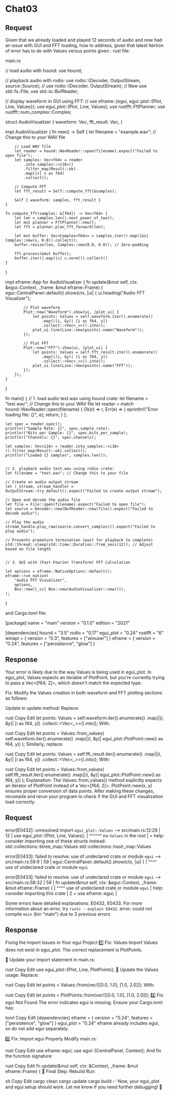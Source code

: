 # Chat03

## Request

Given that we already loaded and played 12 seconds of audio and now had an issue with GUI and FFT loading, how to address, given that latest itertion of error has to do with Values versus points given : rust file: 

main.rs


// load audio with hound:
use hound;

// playback audio with rodio:
use rodio::{Decoder, OutputStream, source::Source};
// use rodio::{Decoder, OutputStream}; // New
use std::fs::File;
use std::io::BufReader;

// display waveform in GUI using FFT:
// use eframe::{egui, egui::plot::{Plot, Line, Values}};
use egui_plot::{Plot, Line, Values};
use rustfft::FftPlanner;
use rustfft::num_complex::Complex;


struct AudioVisualizer {
    waveform: Vec<f64>,
    fft_result: Vec<f64>,
}



impl AudioVisualizer {
    fn new() -> Self {
        let filename = "example.wav"; // Change this to your WAV file

        // Load WAV file
        let reader = hound::WavReader::open(filename).expect("Failed to open file");
        let samples: Vec<f64> = reader
            .into_samples::<i16>()
            .filter_map(Result::ok)
            .map(|s| s as f64)
            .collect();

        // Compute FFT
        let fft_result = Self::compute_fft(&samples);

        Self { waveform: samples, fft_result }
    }

    fn compute_fft(samples: &[f64]) -> Vec<f64> {
        let len = samples.len().next_power_of_two();
        let mut planner = FftPlanner::new();
        let fft = planner.plan_fft_forward(len);

        let mut buffer: Vec<Complex<f64>> = samples.iter().map(|&s| Complex::new(s, 0.0)).collect();
        buffer.resize(len, Complex::new(0.0, 0.0)); // Zero-padding

        fft.process(&mut buffer);
        buffer.iter().map(|c| c.norm()).collect()
    }
}



impl eframe::App for AudioVisualizer {
    fn update(&mut self, ctx: &egui::Context, _frame: &mut eframe::Frame) {
        egui::CentralPanel::default().show(ctx, |ui| {
            ui.heading("Audio FFT Visualizer");

            // Plot waveform
            Plot::new("Waveform").show(ui, |plot_ui| {
                let points: Values = self.waveform.iter().enumerate()
                    .map(|(i, &y)| [i as f64, y])
                    .collect::<Vec<_>>().into();
                plot_ui.line(Line::new(points).name("Waveform"));
            });

            // Plot FFT
            Plot::new("FFT").show(ui, |plot_ui| {
                let points: Values = self.fft_result.iter().enumerate()
                    .map(|(i, &y)| [i as f64, y])
                    .collect::<Vec<_>>().into();
                plot_ui.line(Line::new(points).name("FFT"));
            });
        });
    }
}




fn main() {
    // 1. load audio test.wav using hound crate:
    let filename = "test.wav"; // Change this to your WAV file
    let reader = match hound::WavReader::open(filename) {
        Ok(r) => r,
        Err(e) => {
            eprintln!("Error loading file: {}", e);
            return;
        }
    };

    let spec = reader.spec();
    println!("Sample Rate: {}", spec.sample_rate);
    println!("Bits per Sample: {}", spec.bits_per_sample);
    println!("Channels: {}", spec.channels);

    let samples: Vec<i16> = reader.into_samples::<i16>().filter_map(Result::ok).collect();
    println!("Loaded {} samples", samples.len());
    
    
    // 2. playback audio test.wav using rodio crate:
    let filename = "test.wav"; // Change this to your file
    
    // Create an audio output stream
    let (_stream, stream_handle) = OutputStream::try_default().expect("Failed to create output stream");
    
    // Open and decode the audio file
    let file = File::open(filename).expect("Failed to open file");
    let source = Decoder::new(BufReader::new(file)).expect("Failed to decode audio");
    
    // Play the audio
    stream_handle.play_raw(source.convert_samples()).expect("Failed to play audio");
    
    // Prevents premature termination (wait for playback to complete)
    std::thread::sleep(std::time::Duration::from_secs(12)); // Adjust based on file length


    // 3. GUI with (Fast Fourier Transform) FFT Calculation

    let options = eframe::NativeOptions::default();
    eframe::run_native(
        "Audio FFT Visualizer",
        options,
        Box::new(|_cc| Box::new(AudioVisualizer::new())),
    );

}








and Cargo.toml file: 

[package]
name = "main"
version = "0.1.0"
edition = "2021"

[dependencies]
hound = "3.5"
rodio = "0.17"
egui_plot = "0.24"
rustfft = "6"
winapi = { version = "0.3", features = ["winuser"] }
eframe = { version = "0.24", features = ["persistence", "glow"] }

## Response

Your error is likely due to the way Values is being used in egui_plot. In egui_plot, Values expects an iterable of PlotPoint, but you're currently trying to pass a Vec<[f64; 2]>, which doesn't match the expected type.

Fix:
Modify the Values creation in both waveform and FFT plotting sections as follows:

Update in update method:
Replace:

rust
Copy
Edit
let points: Values = self.waveform.iter().enumerate()
    .map(|(i, &y)| [i as f64, y])
    .collect::<Vec<_>>().into();
With:

rust
Copy
Edit
let points = Values::from_values(
    self.waveform.iter().enumerate()
        .map(|(i, &y)| egui_plot::PlotPoint::new(i as f64, y))
);
Similarly, replace:

rust
Copy
Edit
let points: Values = self.fft_result.iter().enumerate()
    .map(|(i, &y)| [i as f64, y])
    .collect::<Vec<_>>().into();
With:

rust
Copy
Edit
let points = Values::from_values(
    self.fft_result.iter().enumerate()
        .map(|(i, &y)| egui_plot::PlotPoint::new(i as f64, y))
);
Explanation:
The Values::from_values() method explicitly expects an iterator of PlotPoint instead of a Vec<[f64; 2]>.
PlotPoint::new(x, y) ensures proper conversion of data points.
After making these changes, recompile and rerun your program to check if the GUI and FFT visualization load correctly.

## Request

error[E0432]: unresolved import `egui_plot::Values`
  --> src/main.rs:12:29
   |
12 | use egui_plot::{Plot, Line, Values};
   |                             ^^^^^^ no `Values` in the root
   |
   = help: consider importing one of these structs instead:
           std::collections::btree_map::Values
           std::collections::hash_map::Values

error[E0433]: failed to resolve: use of undeclared crate or module `egui`
  --> src/main.rs:59:9
   |
59 |         egui::CentralPanel::default().show(ctx, |ui| {
   |         ^^^^ use of undeclared crate or module `egui`

error[E0433]: failed to resolve: use of undeclared crate or module `egui`
  --> src/main.rs:58:32
   |
58 |     fn update(&mut self, ctx: &egui::Context, _frame: &mut eframe::Frame) {
   |                                ^^^^ use of undeclared crate or module `egui`
   |
help: consider importing this crate
   |
2  + use eframe::egui;
   |

Some errors have detailed explanations: E0432, E0433.
For more information about an error, try `rustc --explain E0432`.
error: could not compile `main` (bin "main") due to 3 previous errors

## Response

Fixing the Import Issues in Your egui Project
1️⃣ Fix: Values Import
Values does not exist in egui_plot. The correct replacement is PlotPoints.

🔹 Update your import statement in main.rs:

rust
Copy
Edit
use egui_plot::{Plot, Line, PlotPoints};
🔹 Update the Values usage: Replace:

rust
Copy
Edit
let points = Values::from(vec![[0.0, 1.0], [1.0, 2.0]]);
With:

rust
Copy
Edit
let points = PlotPoints::from(vec![[0.0, 1.0], [1.0, 2.0]]);
2️⃣ Fix: egui Not Found
The error indicates egui is missing. Ensure your Cargo.toml has:

toml
Copy
Edit
[dependencies]
eframe = { version = "0.24", features = ["persistence", "glow"] }
egui_plot = "0.24"
eframe already includes egui, so do not add egui separately.

3️⃣ Fix: Import egui Properly
Modify main.rs:

rust
Copy
Edit
use eframe::egui;
use egui::{CentralPanel, Context};
And fix the function signature:

rust
Copy
Edit
fn update(&mut self, ctx: &Context, _frame: &mut eframe::Frame) {
🔄 Final Step: Rebuild
Run:

sh
Copy
Edit
cargo clean
cargo update
cargo build
✅ Now, your egui_plot and egui setup should work. Let me know if you need further debugging! 🚀














 